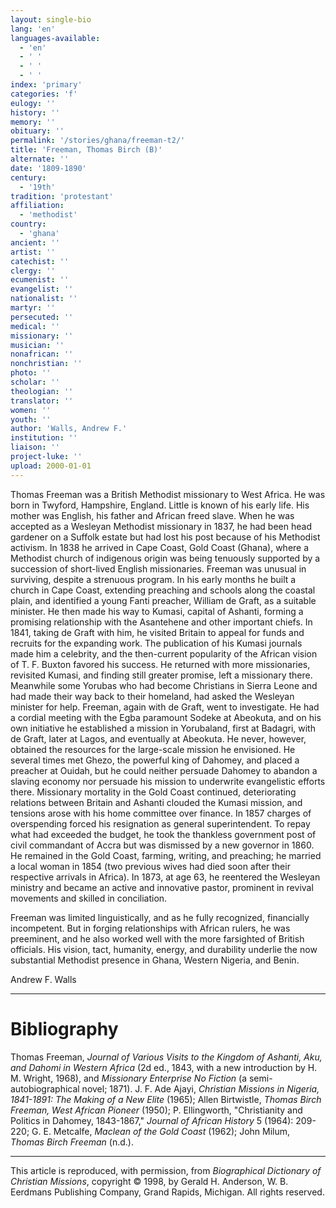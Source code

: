 ```yaml
---
layout: single-bio
lang: 'en'
languages-available:
  - 'en'
  - ' '
  - ' '
  - ' '
index: 'primary'
categories: 'f'
eulogy: ''
history: ''
memory: ''
obituary: ''
permalink: '/stories/ghana/freeman-t2/'
title: 'Freeman, Thomas Birch (B)'
alternate: ''
date: '1809-1890'
century:
  - '19th'
tradition: 'protestant'
affiliation:
  - 'methodist'
country:
  - 'ghana'
ancient: ''
artist: ''
catechist: ''
clergy: ''
ecumenist: ''
evangelist: ''
nationalist: ''
martyr: ''
persecuted: ''
medical: ''
missionary: ''
musician: ''
nonafrican: ''
nonchristian: ''
photo: ''
scholar: ''
theologian: ''
translator: ''
women: ''
youth: ''
author: 'Walls, Andrew F.'
institution: ''
liaison: ''
project-luke: ''
upload: 2000-01-01
---
```



Thomas Freeman was a British Methodist missionary to West Africa. He was born in Twyford, Hampshire, England. Little is known of his early life. His mother was English, his father and African freed slave. When he was accepted as a Wesleyan Methodist missionary in 1837, he had been head gardener on a Suffolk estate but had lost his post because of his Methodist activism. In 1838 he arrived in Cape Coast, Gold Coast (Ghana), where a Methodist church of indigenous origin was being tenuously supported by a succession of short-lived English missionaries. Freeman was unusual in surviving, despite a strenuous program. In his early months he built a church in Cape Coast, extending preaching and schools along the coastal plain, and identified a young Fanti preacher, William de Graft, as a suitable minister. He then made his way to Kumasi, capital of Ashanti, forming a promising relationship with the Asantehene and other important chiefs. In 1841, taking de Graft with him, he visited Britain to appeal for funds and recruits for the expanding work. The publication of his Kumasi journals made him a celebrity, and the then-current popularity of the African vision of T. F. Buxton favored his success. He returned with more missionaries, revisited Kumasi, and finding still greater promise, left a missionary there. Meanwhile some Yorubas who had become Christians in Sierra Leone and had made their way back to their homeland, had asked the Wesleyan minister for help. Freeman, again with de Graft, went to investigate. He had a cordial meeting with the Egba paramount Sodeke at Abeokuta, and on his own initiative he established a mission in Yorubaland, first at Badagri, with de Graft, later at Lagos, and eventually at Abeokuta. He never, however, obtained the resources for the large-scale mission he envisioned. He several times met Ghezo, the powerful king of Dahomey, and placed a preacher at Ouidah, but he could neither persuade Dahomey to abandon a slaving economy nor persuade his mission to underwrite evangelistic efforts there. Missionary mortality in the Gold Coast continued, deteriorating relations between Britain and Ashanti clouded the Kumasi mission, and tensions arose with his home committee over finance. In 1857 charges of overspending forced his resignation as general superintendent. To repay what had exceeded the budget, he took the thankless government post of civil commandant of Accra but was dismissed by a new governor in 1860. He remained in the Gold Coast, farming, writing, and preaching; he married a local woman in 1854 (two previous wives had died soon after their respective arrivals in Africa). In 1873, at age 63, he reentered the Wesleyan ministry and became an active and innovative pastor, prominent in revival movements and skilled in conciliation.

Freeman was limited linguistically, and as he fully recognized, financially incompetent. But in forging relationships with African rulers, he was preeminent, and he also worked well with the more farsighted of British officials. His vision, tact, humanity, energy, and durability underlie the now substantial Methodist presence in Ghana, Western Nigeria, and Benin.

Andrew F. Walls

---

# Bibliography

Thomas Freeman, *Journal of Various Visits to the Kingdom of Ashanti, Aku, and Dahomi in Western Africa* (2d ed., 1843, with a new introduction by H. M. Wright, 1968), and *Missionary Enterprise No Fiction* (a semi-autobiographical novel; 1871). J. F. Ade Ajayi, *Christian Missions in Nigeria, 1841-1891: The Making of a New Elite* (1965); Allen Birtwistle, *Thomas Birch Freeman, West African Pioneer* (1950); P. Ellingworth, "Christianity and Politics in Dahomey, 1843-1867," *Journal of African History* 5 (1964): 209-220; G. E. Metcalfe, *Maclean of the Gold Coast* (1962); John Milum, *Thomas Birch Freeman* (n.d.).

---

This article is reproduced, with permission, from *Biographical Dictionary of Christian Missions*, copyright © 1998, by Gerald H. Anderson, W. B. Eerdmans Publishing Company, Grand Rapids, Michigan. All rights reserved.